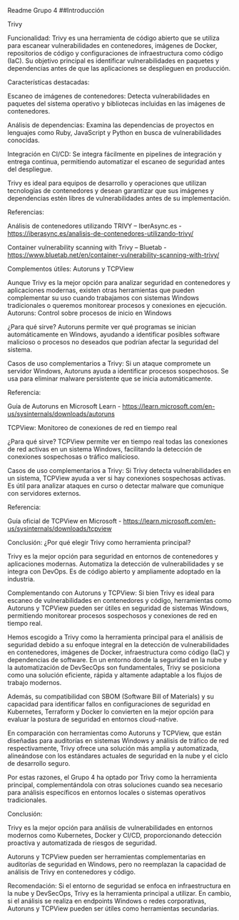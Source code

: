 Readme Grupo 4 ##Introducción

Trivy

Funcionalidad: Trivy es una herramienta de código abierto que se utiliza para escanear vulnerabilidades en contenedores, imágenes de Docker, repositorios de código y configuraciones de infraestructura como código (IaC). Su objetivo principal es identificar vulnerabilidades en paquetes y dependencias antes de que las aplicaciones se desplieguen en producción.

Características destacadas:

Escaneo de imágenes de contenedores: Detecta vulnerabilidades en paquetes del sistema operativo y bibliotecas incluidas en las imágenes de contenedores.

Análisis de dependencias: Examina las dependencias de proyectos en lenguajes como Ruby, JavaScript y Python en busca de vulnerabilidades conocidas.

Integración en CI/CD: Se integra fácilmente en pipelines de integración y entrega continua, permitiendo automatizar el escaneo de seguridad antes del despliegue.

Trivy es ideal para equipos de desarrollo y operaciones que utilizan tecnologías de contenedores y desean garantizar que sus imágenes y dependencias estén libres de vulnerabilidades antes de su implementación.

Referencias:

Análisis de contenedores utilizando TRIVY – IberAsync.es - https://iberasync.es/analisis-de-contenedores-utilizando-trivy/

Container vulnerability scanning with Trivy – Bluetab - https://www.bluetab.net/en/container-vulnerability-scanning-with-trivy/

Complementos útiles: Autoruns y TCPView

Aunque Trivy es la mejor opción para analizar seguridad en contenedores y aplicaciones modernas, existen otras herramientas que pueden complementar su uso cuando trabajamos con sistemas Windows tradicionales o queremos monitorear procesos y conexiones en ejecución. Autoruns: Control sobre procesos de inicio en Windows

¿Para qué sirve? Autoruns permite ver qué programas se inician automáticamente en Windows, ayudando a identificar posibles software malicioso o procesos no deseados que podrían afectar la seguridad del sistema.

Casos de uso complementarios a Trivy: Si un ataque compromete un servidor Windows, Autoruns ayuda a identificar procesos sospechosos. Se usa para eliminar malware persistente que se inicia automáticamente.

Referencia:

Guía de Autoruns en Microsoft Learn - https://learn.microsoft.com/en-us/sysinternals/downloads/autoruns

TCPView: Monitoreo de conexiones de red en tiempo real

¿Para qué sirve? TCPView permite ver en tiempo real todas las conexiones de red activas en un sistema Windows, facilitando la detección de conexiones sospechosas o tráfico malicioso.

Casos de uso complementarios a Trivy: Si Trivy detecta vulnerabilidades en un sistema, TCPView ayuda a ver si hay conexiones sospechosas activas. Es útil para analizar ataques en curso o detectar malware que comunique con servidores externos.

Referencia:

Guía oficial de TCPView en Microsoft - https://learn.microsoft.com/en-us/sysinternals/downloads/tcpview

Conclusión: ¿Por qué elegir Trivy como herramienta principal?

Trivy es la mejor opción para seguridad en entornos de contenedores y aplicaciones modernas. Automatiza la detección de vulnerabilidades y se integra con DevOps. Es de código abierto y ampliamente adoptado en la industria.

Complementando con Autoruns y TCPView: Si bien Trivy es ideal para escaneo de vulnerabilidades en contenedores y código, herramientas como Autoruns y TCPView pueden ser útiles en seguridad de sistemas Windows, permitiendo monitorear procesos sospechosos y conexiones de red en tiempo real.

Hemos escogido a Trivy como la herramienta principal para el análisis de seguridad debido a su enfoque integral en la detección de vulnerabilidades en contenedores, imágenes de Docker, infraestructura como código (IaC) y dependencias de software. En un entorno donde la seguridad en la nube y la automatización de DevSecOps son fundamentales, Trivy se posiciona como una solución eficiente, rápida y altamente adaptable a los flujos de trabajo modernos.

Además, su compatibilidad con SBOM (Software Bill of Materials) y su capacidad para identificar fallos en configuraciones de seguridad en Kubernetes, Terraform y Docker lo convierten en la mejor opción para evaluar la postura de seguridad en entornos cloud-native.

En comparación con herramientas como Autoruns y TCPView, que están diseñadas para auditorías en sistemas Windows y análisis de tráfico de red respectivamente, Trivy ofrece una solución más amplia y automatizada, alineándose con los estándares actuales de seguridad en la nube y el ciclo de desarrollo seguro.

Por estas razones, el Grupo 4 ha optado por Trivy como la herramienta principal, complementándola con otras soluciones cuando sea necesario para análisis específicos en entornos locales o sistemas operativos tradicionales.

Conclusión:

Trivy es la mejor opción para análisis de vulnerabilidades en entornos modernos como Kubernetes, Docker y CI/CD, proporcionando detección proactiva y automatizada de riesgos de seguridad.

Autoruns y TCPView pueden ser herramientas complementarias en auditorías de seguridad en Windows, pero no reemplazan la capacidad de análisis de Trivy en contenedores y código.

Recomendación: Si el entorno de seguridad se enfoca en infraestructura en la nube y DevSecOps, Trivy es la herramienta principal a utilizar. En cambio, si el análisis se realiza en endpoints Windows o redes corporativas, Autoruns y TCPView pueden ser útiles como herramientas secundarias.
